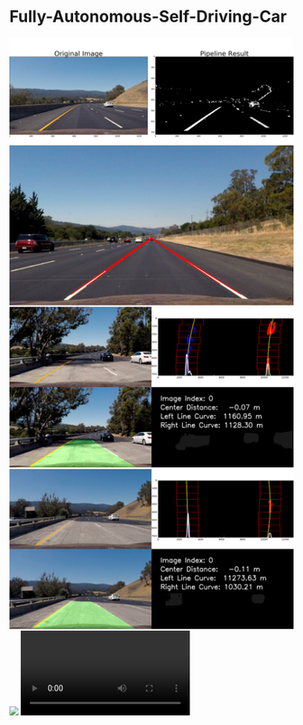 # Fully-Autonomous-Self-Driving-Car
![](Images/test3.png)
![](Images/lines_vp.JPG)
![](Images/test1.png)
![](Images/test2.png)
![](Images/DSC_1643.JPG)
![](OutputVideos/project_video_out_put.mp4)



